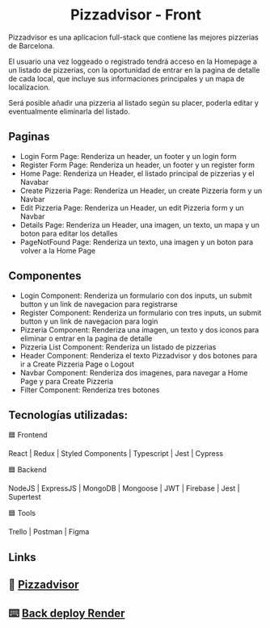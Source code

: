 <h1 align="center"> Pizzadvisor - Front</h1>
Pizzadvisor es una aplícacion full-stack que contiene las mejores pizzerias de Barcelona.

El usuario una vez loggeado o registrado tendrá acceso en la Homepage a un listado de pizzerias, con la oportunidad de entrar en la pagina de detalle de cada local, que incluye sus informaciones principales y un mapa de localízacion.

Será posible añadir una pizzeria al listado según su placer, poderla editar y eventualmente eliminarla del listado.

## Paginas

- Login Form Page: Renderiza un header, un footer y un login form
- Register Form Page: Renderiza un header, un footer y un register form
- Home Page: Renderiza un Header, el listado principal de pizzerias y el Navabar
- Create Pizzeria Page: Renderiza un Header, un create Pizzeria form y un Navbar
- Edit Pizzeria Page: Renderiza un Header, un edit Pizzeria form y un Navbar
- Details Page: Renderiza un Header, una imagen, un texto, un mapa y un boton para editar los detalles
- PageNotFound Page: Renderiza un texto, una imagen y un boton para volver a la Home Page

## Componentes

- Login Component: Renderiza un formulario con dos inputs, un submit button y un link de navegacion para registrarse
- Register Component: Renderiza un formulario con tres inputs, un submit button y un link de navegacion para login
- Pizzeria Component: Renderiza una imagen, un texto y dos iconos para eliminar o entrar en la pagina de detalle
- Pizzeria List Component: Renderiza un listado de pizzerias
- Header Component: Renderiza el texto Pizzadvisor y dos botones para ir a Create Pizzeria Page o Logout
- Navbar Component: Renderiza dos imagenes, para navegar a Home Page y para Create Pizzeria
- Filter Component: Renderiza tres botones

## Tecnologías utilizadas:

🟦 Frontend

React | Redux | Styled Components | Typescript | Jest | Cypress

🟦 Backend

NodeJS | ExpressJS | MongoDB | Mongoose | JWT | Firebase | Jest | Supertest

🟦 Tools

Trello | Postman | Figma

## Links

## 🍕 [Pizzadvisor](https://emanuele-panesi-front-final-project-202204-bcn.netlify.app/)

## ⌨️ [Back deploy Render](https://emanuele-panesi-back-final-project.onrender.com/)
